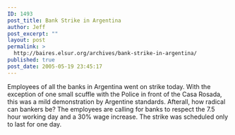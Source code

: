 ```yaml
---
ID: 1493
post_title: Bank Strike in Argentina
author: Jeff
post_excerpt: ""
layout: post
permalink: >
  http://baires.elsur.org/archives/bank-strike-in-argentina/
published: true
post_date: 2005-05-19 23:45:17
---
```

Employees of all the banks in Argentina went on strike today.  With the exception of one small scuffle with the Police in front of the Casa Rosada, this was a mild demonstration by Argentine standards.  Afterall, how radical can bankers be? The employees are calling for banks to respect the 7.5 hour working day and a 30% wage increase.  The strike was scheduled only to last for one day.